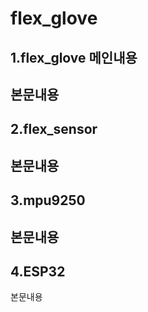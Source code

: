 # flex_glove

## 1.flex_glove 메인내용
본문내용
---
## 2.flex_sensor
본문내용
---
## 3.mpu9250
본문내용
---
## 4.ESP32
본문내용
